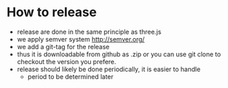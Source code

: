 # How to release
- release are done in the same principle as three.js
- we apply semver system http://semver.org/
- we add a git-tag for the release
- thus it is downloadable from github as .zip or you can use git clone to checkout the version you prefere.
- release should likely be done periodically, it is easier to handle
  - period to be determined later
